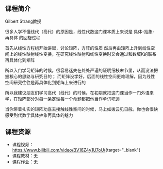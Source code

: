 ## 课程简介

Gilbert Strang教授

很多人学不懂线代（高代）的原因是，线性代数这门课本质上来说是 具体-抽象-再具体 的回旋过程

首先从线性方程组开始讲起，讨论矩阵，方阵的性质
然后再由矩阵上升到线性空间上的线性映射线性变换，在研究线性映射和线性变换时又会通过和数域K的联系再具体化到矩阵

所以入门学习矩阵的时候，很容易迷失在处处严谨的证明细枝末节里，从而没法把握核心的思路与研究目的；
而矩阵没学好，后面的线性空间更难理解，因为线性空间研究往往是再具体化到矩阵上来进行的

所以我建议朋友们学习高代（线代）的时候，在初期就把这门课当作一门外语来学，在矩阵部分对每一条定理每一个命题都把他当作单词吃透

当你带着扎实的矩阵功底去接触线性空间的时候，马上如拨云见日般。你也会很快感受到代数学具体抽象再具体的魅力


## 课程资源

- 课程视频：<https://www.bilibili.com/video/BV16Z4y1U7oU/>{target="_blank"}
- 课程教材：无
- 课程作业：无

